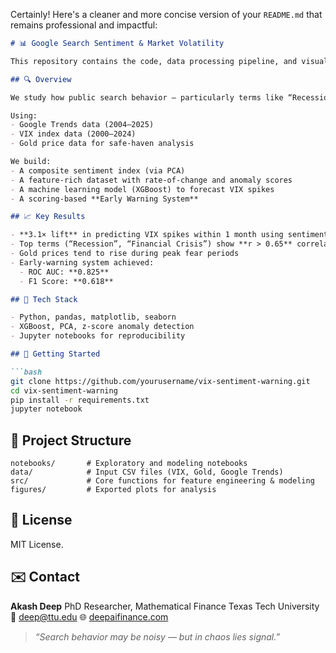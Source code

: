 Certainly! Here's a cleaner and more concise version of your `README.md` that remains professional and impactful:

````markdown
# 📊 Google Search Sentiment & Market Volatility

This repository contains the code, data processing pipeline, and visualizations for our research on using Google search trends as an early-warning signal for financial market volatility (VIX spikes).

## 🔍 Overview

We study how public search behavior — particularly terms like “Recession”, “Financial Crisis”, and “Market Crash” — correlates with and often precedes spikes in market volatility.

Using:
- Google Trends data (2004–2025)
- VIX index data (2000–2024)
- Gold price data for safe-haven analysis

We build:
- A composite sentiment index (via PCA)
- A feature-rich dataset with rate-of-change and anomaly scores
- A machine learning model (XGBoost) to forecast VIX spikes
- A scoring-based **Early Warning System**

## 📈 Key Results

- **3.1× lift** in predicting VIX spikes within 1 month using sentiment anomalies
- Top terms (“Recession”, “Financial Crisis”) show **r > 0.65** correlation with VIX
- Gold prices tend to rise during peak fear periods
- Early-warning system achieved:
  - ROC AUC: **0.825**
  - F1 Score: **0.618**

## 🧠 Tech Stack

- Python, pandas, matplotlib, seaborn
- XGBoost, PCA, z-score anomaly detection
- Jupyter notebooks for reproducibility

## 🚀 Getting Started

```bash
git clone https://github.com/yourusername/vix-sentiment-warning.git
cd vix-sentiment-warning
pip install -r requirements.txt
jupyter notebook
````

## 📌 Project Structure

```
notebooks/       # Exploratory and modeling notebooks
data/            # Input CSV files (VIX, Gold, Google Trends)
src/             # Core functions for feature engineering & modeling
figures/         # Exported plots for analysis
```

## 📄 License

MIT License.

## ✉️ Contact

**Akash Deep**
PhD Researcher, Mathematical Finance
Texas Tech University
📧 [deep@ttu.edu](mailto:deep@ttu.edu)
🌐 [deepaifinance.com](https://deepaifinance.com)

> *“Search behavior may be noisy — but in chaos lies signal.”*

```

